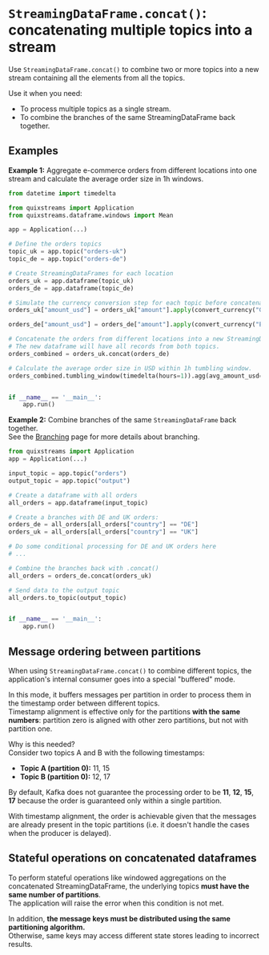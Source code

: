 # `StreamingDataFrame.concat()`: concatenating multiple topics into a stream 

Use `StreamingDataFrame.concat()` to combine two or more topics into a new stream containing all the elements from all the topics.

Use it when you need:

- To process multiple topics as a single stream.
- To combine the branches of the same StreamingDataFrame back together.

## Examples

**Example 1:**  Aggregate e-commerce orders from different locations into one stream and calculate the average order size in 1h windows.

```python
from datetime import timedelta

from quixstreams import Application
from quixstreams.dataframe.windows import Mean

app = Application(...)

# Define the orders topics 
topic_uk = app.topic("orders-uk")
topic_de = app.topic("orders-de")

# Create StreamingDataFrames for each location
orders_uk = app.dataframe(topic_uk)
orders_de = app.dataframe(topic_de)

# Simulate the currency conversion step for each topic before concatenating them.
orders_uk["amount_usd"] = orders_uk["amount"].apply(convert_currency("GBP", "USD"))

orders_de["amount_usd"] = orders_de["amount"].apply(convert_currency("EUR", "USD"))

# Concatenate the orders from different locations into a new StreamingDataFrame.
# The new dataframe will have all records from both topics.
orders_combined = orders_uk.concat(orders_de)

# Calculate the average order size in USD within 1h tumbling window. 
orders_combined.tumbling_window(timedelta(hours=1)).agg(avg_amount_usd=Mean("amount_usd"))


if __name__ == '__main__':
    app.run()
```


**Example 2:** Combine branches of the same `StreamingDataFrame` back together.  
See the [Branching](branching.md) page for more details about branching.

```python
from quixstreams import Application
app = Application(...)

input_topic = app.topic("orders")
output_topic = app.topic("output")

# Create a dataframe with all orders
all_orders = app.dataframe(input_topic)

# Create a branches with DE and UK orders:
orders_de = all_orders[all_orders["country"] == "DE"]
orders_uk = all_orders[all_orders["country"] == "UK"]

# Do some conditional processing for DE and UK orders here
# ...

# Combine the branches back with .concat()
all_orders = orders_de.concat(orders_uk)

# Send data to the output topic
all_orders.to_topic(output_topic)


if __name__ == '__main__':
    app.run()
 ```


## Message ordering between partitions
When using `StreamingDataFrame.concat()` to combine different topics, the application's internal consumer goes into a special "buffered" mode.  

In this mode, it buffers messages per partition in order to process them in the timestamp order between different topics.  
Timestamp alignment is effective only for the partitions **with the same numbers**: partition zero is aligned with other zero partitions, but not with partition one. 

Why is this needed?  
Consider two topics A and B with the following timestamps:

- **Topic A (partition 0):** 11, 15
- **Topic B (partition 0):** 12, 17

By default, Kafka does not guarantee the processing order to be **11**, **12**, **15**, **17** because the order is guaranteed only within a single partition.

With timestamp alignment, the order is achievable given that the messages are already present in the topic partitions (i.e. it doesn't handle the cases when the producer is delayed).


## Stateful operations on concatenated dataframes

To perform stateful operations like windowed aggregations on the concatenated StreamingDataFrame, the underlying topics **must have the same number of partitions**.  
The application will raise the error when this condition is not met.

In addition, **the message keys must be distributed using the same partitioning algorithm.**  
Otherwise, same keys may access different state stores leading to incorrect results.
